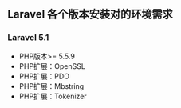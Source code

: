 ## Laravel 各个版本安装对的环境需求

### Laravel 5.1

* PHP版本&gt;= 5.5.9
* PHP扩展：OpenSSL
* PHP扩展：PDO
* PHP扩展：Mbstring
* PHP扩展：Tokenizer




